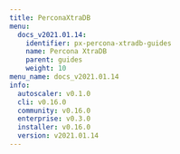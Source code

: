 ```yaml
---
title: PerconaXtraDB
menu:
  docs_v2021.01.14:
    identifier: px-percona-xtradb-guides
    name: Percona XtraDB
    parent: guides
    weight: 10
menu_name: docs_v2021.01.14
info:
  autoscaler: v0.1.0
  cli: v0.16.0
  community: v0.16.0
  enterprise: v0.3.0
  installer: v0.16.0
  version: v2021.01.14
---
```


